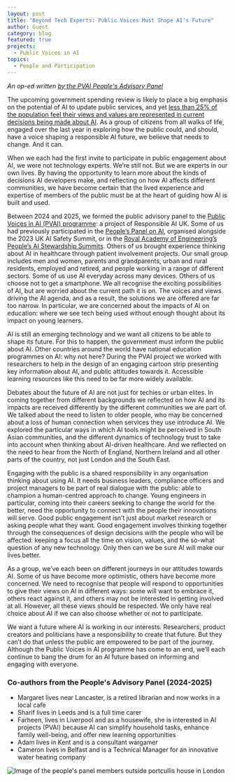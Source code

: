 ```yaml
---
layout: post
title: "Beyond Tech Experts: Public Voices Must Shape AI's Future"
author: Guest
category: blog
featured: true
projects:
  - Public Voices in AI
topics:
  - People and Participation
---
```

*An op-ed written [by the PVAI People's Advisory Panel](https://connectedbydata.org/projects/2024-public-voices-in-ai)*

The upcoming government spending review is likely to place a big emphasis on the potential of AI to update public services, and yet [less than 25% of the population feel their views and values are represented in current decisions being made about AI](https://www.google.com/url?q=https://attitudestoai.uk/findings-2025/governance-and-regulation&sa=D&source=docs&ust=1747053628526839&usg=AOvVaw1qSBFPkfKaMpEuR-M19Gwu). As a group of citizens from all walks of life, engaged over the last year in exploring how the public could, and should, have a voice shaping a responsible AI future, we believe that needs to change. And it can. 

<!--more-->

When we each had the first invite to participate in public engagement about AI, we were not technology experts. We’re still not. But we are experts in our own lives. By having the opportunity to learn more about the kinds of decisions AI developers make, and reflecting on how AI affects different communities, we have become certain that the lived experience and expertise of members of the public must be at the heart of guiding how AI is built and used. 

Between 2024 and 2025, we formed the public advisory panel to the [Public Voices in AI (PVAI) programme](https://www.sheffield.ac.uk/social-sciences/news/public-voices-ai): a project of Responsible AI UK. Some of us had previously participated in the [People’s Panel on AI](https://connectedbydata.org/projects/2023-peoples-panel-on-ai), organised alongside the 2023 UK AI Safety Summit, or in the [Royal Academy of Engineering’s People’s AI Stewardship Summits](https://raeng.org.uk/policy-and-resources/engineering-policy/futures-and-dialogue/people-s-ai-stewardship-summits/glasgow). Others of us brought experience thinking about AI in healthcare through patient involvement projects. Our small group includes men and women, parents and grandparents, urban and rural residents, employed and retired, and people working in a range of different sectors. Some of us use AI everyday across many devices. Others of us choose not to get a smartphone. We all recognise the exciting possibilities of AI, but are worried about the current path it is on. The voices and views driving the AI agenda, and as a result, the solutions we are offered are far too narrow. In particular, we are concerned about the impacts of AI on education: where we see tech being used without enough thought about its impact on young learners. 

AI is still an emerging technology and we want all citizens to be able to shape its future. For this to happen, the government must inform the public about AI. Other countries around the world have national education programmes on AI: why not here? During the PVAI project we worked with researchers to help in the design of an engaging cartoon strip presenting key information about AI, and public attitudes towards it. Accessible learning resources like this need to be far more widely available. 

Debates about the future of AI are not just for techies or urban elites. In coming together from different backgrounds we reflected on how AI and its impacts are received differently by the different communities we are part of. We talked about the need to listen to older people, who may be concerned about a loss of human connection when services they use introduce AI. We explored the particular ways in which AI tools might be perceived in South Asian communities, and the different dynamics of technology trust to take into account when thinking about AI-driven healthcare. And we reflected on the need to hear from the North of England, Northern Ireland and all other parts of the country, not just London and the South East. 

Engaging with the public is a shared responsibility in any organisation thinking about using AI. It needs business leaders, compliance officers and project managers to be part of real dialogue with the public: able to champion a human-centred approach to change. Young engineers in particular, coming into their careers seeking to change the world for the better, need the opportunity to connect with the people their innovations will serve. Good public engagement isn’t just about market research or asking people what they want. Good engagement involves thinking together through the consequences of design decisions with the people who will be affected: keeping a focus all the time on vision, values, and the so-what question of any new technology. Only then can we be sure AI will make our lives better. 

As a group, we’ve each been on different journeys in our attitudes towards AI. Some of us have become more optimistic, others have become more concerned. We need to recognise that people will respond to opportunities to give their views on AI in different ways: some will want to embrace it, others react against it, and others may not be interested in getting involved at all. However, all these views should be respected. We only have real choice about AI if we can also choose whether or not to participate. 

We want a future where AI is working in our interests. Researchers, product creators and politicians have a responsibility to create that future. But they can’t do that unless the public are empowered to be part of the journey. Although the Public Voices in AI programme has come to an end, we’ll each continue to bang the drum for an AI future based on informing and engaging with everyone. 

### Co-authors from the People's Advisory Panel (2024-2025)

* Margaret lives near Lancaster, is a retired librarian and now works in a local cafe
* Sharif lives in Leeds and is a full time carer
* Farheen, lives in Liverpool and as a housewife, she is interested in AI projects (PVAI) because AI can simplify household tasks, enhance family well-being, and offer new learning opportunities
* Adam lives in Kent and is a consultant wargamer
* Cameron lives in Belfast and is a Technical Manager for an innovative water heating company

![Image of the people's panel members outside portcullis house in London]({{site.url}}/assets/blog/pvaipap2025.jpg)